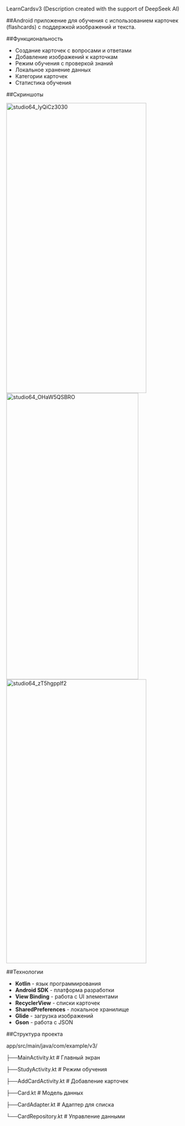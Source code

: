 LearnCardsv3 (Description created with the support of DeepSeek AI)

##Android приложение для обучения с использованием карточек (flashcards) с поддержкой изображений и текста.

##Функциональность

- Создание карточек с вопросами и ответами
- Добавление изображений к карточкам
- Режим обучения с проверкой знаний
- Локальное хранение данных
- Категории карточек
- Статистика обучения

##Скриншоты




<img width="369" height="765" alt="studio64_lyQiCz3030" src="https://github.com/user-attachments/assets/1a5a4c07-df45-437a-bce9-2b6b9051cc1d" />
<img width="348" height="755" alt="studio64_OHaW5QSBRO" src="https://github.com/user-attachments/assets/6311b167-a3e8-4d2c-925d-742d5329ebf7" />
<img width="369" height="749" alt="studio64_zT5hgppIf2" src="https://github.com/user-attachments/assets/a5c7a078-6d5a-4f34-9ac3-8aa15e8ed2f3" />




##Технологии

- **Kotlin** - язык программирования
- **Android SDK** - платформа разработки
- **View Binding** - работа с UI элементами
- **RecyclerView** - списки карточек
- **SharedPreferences** - локальное хранилище
- **Glide** - загрузка изображений
- **Gson** - работа с JSON






##Структура проекта

app/src/main/java/com/example/v3/

├──MainActivity.kt          # Главный экран

├──StudyActivity.kt         # Режим обучения

├──AddCardActivity.kt       # Добавление карточек

├──Card.kt                  # Модель данных

├──CardAdapter.kt           # Адаптер для списка

└──CardRepository.kt        # Управление данными
